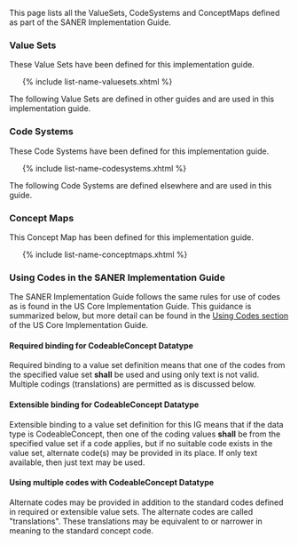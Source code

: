 This page lists all the ValueSets, CodeSystems and ConceptMaps defined as part of the SANER Implementation Guide.

### Value Sets
These Value Sets have been defined for this implementation guide.

<ol>
  {% include list-name-valuesets.xhtml %}
</ol>

The following Value Sets are defined in other guides and are used in this implementation
guide.


### Code Systems
These Code Systems have been defined for this implementation guide.

<ol>
  {% include list-name-codesystems.xhtml %}
</ol>

The following Code Systems are defined elsewhere and are used in this guide.

### Concept Maps
This Concept Map has been defined for this implementation guide.

<ol>
  {% include list-name-conceptmaps.xhtml %}
</ol>

### Using Codes in the SANER Implementation Guide
The SANER Implementation Guide follows the same rules for use of codes as is found in
the US Core Implementation Guide. This guidance is summarized below, but more detail can be found in the
[Using Codes section](https://www.hl7.org/fhir/us/core/general-guidance.html#using-codes-in-us-core-profiles)
of the US Core Implementation Guide.

#### Required binding for CodeableConcept Datatype
Required binding to a value set definition means that one of the codes from the specified value set **shall** be used and using only text is not valid.
Multiple codings (translations) are permitted as is discussed below.

#### Extensible binding for CodeableConcept Datatype
Extensible binding to a value set definition for this IG means that if the data type is CodeableConcept, then one of the coding values **shall** be from
the specified value set if a code applies, but if no suitable code exists in the value set, alternate code(s) may be provided in its place. If only
text available, then just text may be used.

#### Using multiple codes with CodeableConcept Datatype
Alternate codes may be provided in addition to the standard codes defined in required or extensible value sets. The alternate codes are called
"translations". These translations may be equivalent to or narrower in meaning to the standard concept code.

